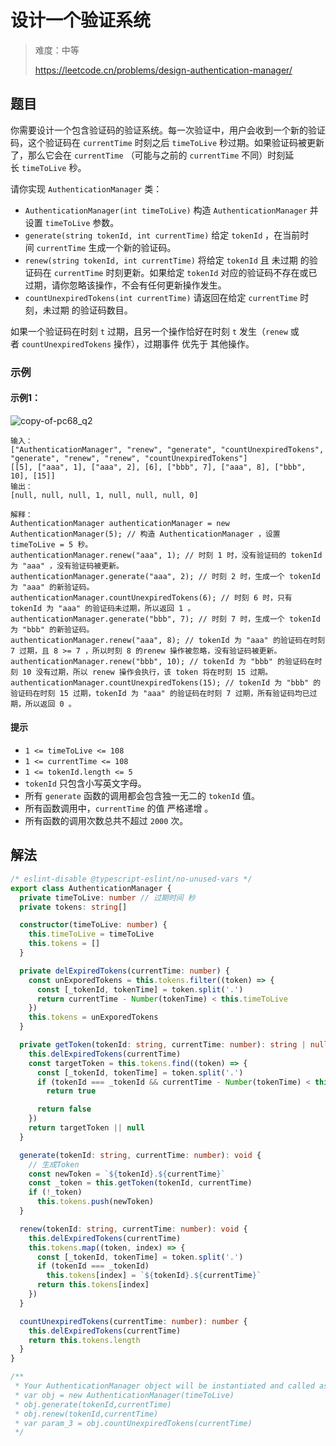 # 设计一个验证系统

> 难度：中等
>
> https://leetcode.cn/problems/design-authentication-manager/

## 题目

你需要设计一个包含验证码的验证系统。每一次验证中，用户会收到一个新的验证码，这个验证码在 `currentTime` 时刻之后 `timeToLive` 秒过期。如果验证码被更新了，那么它会在 `currentTime` （可能与之前的 `currentTime` 不同）时刻延长 `timeToLive` 秒。

请你实现 `AuthenticationManager` 类：

- `AuthenticationManager(int timeToLive)` 构造 `AuthenticationManager` 并设置 `timeToLive` 参数。
- `generate(string tokenId, int currentTime)` 给定 `tokenId` ，在当前时间 `currentTime` 生成一个新的验证码。
- `renew(string tokenId, int currentTime)` 将给定 `tokenId` 且 未过期 的验证码在 `currentTime` 时刻更新。如果给定 `tokenId` 对应的验证码不存在或已过期，请你忽略该操作，不会有任何更新操作发生。
- `countUnexpiredTokens(int currentTime)` 请返回在给定 `currentTime` 时刻，未过期 的验证码数目。

如果一个验证码在时刻 `t` 过期，且另一个操作恰好在时刻 `t` 发生（`renew` 或者 `countUnexpiredTokens` 操作），过期事件 优先于 其他操作。

### 示例

#### 示例1：

![copy-of-pc68_q2](https://user-images.githubusercontent.com/7553998/217709791-e0dc3342-1fa6-4b87-a5de-4236d11661d3.png)

```
输入：
["AuthenticationManager", "renew", "generate", "countUnexpiredTokens", "generate", "renew", "renew", "countUnexpiredTokens"]
[[5], ["aaa", 1], ["aaa", 2], [6], ["bbb", 7], ["aaa", 8], ["bbb", 10], [15]]
输出：
[null, null, null, 1, null, null, null, 0]

解释：
AuthenticationManager authenticationManager = new AuthenticationManager(5); // 构造 AuthenticationManager ，设置 timeToLive = 5 秒。
authenticationManager.renew("aaa", 1); // 时刻 1 时，没有验证码的 tokenId 为 "aaa" ，没有验证码被更新。
authenticationManager.generate("aaa", 2); // 时刻 2 时，生成一个 tokenId 为 "aaa" 的新验证码。
authenticationManager.countUnexpiredTokens(6); // 时刻 6 时，只有 tokenId 为 "aaa" 的验证码未过期，所以返回 1 。
authenticationManager.generate("bbb", 7); // 时刻 7 时，生成一个 tokenId 为 "bbb" 的新验证码。
authenticationManager.renew("aaa", 8); // tokenId 为 "aaa" 的验证码在时刻 7 过期，且 8 >= 7 ，所以时刻 8 的renew 操作被忽略，没有验证码被更新。
authenticationManager.renew("bbb", 10); // tokenId 为 "bbb" 的验证码在时刻 10 没有过期，所以 renew 操作会执行，该 token 将在时刻 15 过期。
authenticationManager.countUnexpiredTokens(15); // tokenId 为 "bbb" 的验证码在时刻 15 过期，tokenId 为 "aaa" 的验证码在时刻 7 过期，所有验证码均已过期，所以返回 0 。
```

#### 提示

- `1 <= timeToLive <= 108`
- `1 <= currentTime <= 108`
- `1 <= tokenId.length <= 5`
- `tokenId` 只包含小写英文字母。
- 所有 `generate` 函数的调用都会包含独一无二的 `tokenId` 值。
- 所有函数调用中，`currentTime` 的值 严格递增 。
- 所有函数的调用次数总共不超过 `2000` 次。

## 解法

```typescript
/* eslint-disable @typescript-eslint/no-unused-vars */
export class AuthenticationManager {
  private timeToLive: number // 过期时间 秒
  private tokens: string[]

  constructor(timeToLive: number) {
    this.timeToLive = timeToLive
    this.tokens = []
  }

  private delExpiredTokens(currentTime: number) {
    const unExporedTokens = this.tokens.filter((token) => {
      const [_tokenId, tokenTime] = token.split('.')
      return currentTime - Number(tokenTime) < this.timeToLive
    })
    this.tokens = unExporedTokens
  }

  private getToken(tokenId: string, currentTime: number): string | null {
    this.delExpiredTokens(currentTime)
    const targetToken = this.tokens.find((token) => {
      const [_tokenId, tokenTime] = token.split('.')
      if (tokenId === _tokenId && currentTime - Number(tokenTime) < this.timeToLive)
        return true

      return false
    })
    return targetToken || null
  }

  generate(tokenId: string, currentTime: number): void {
    // 生成Token
    const newToken = `${tokenId}.${currentTime}`
    const _token = this.getToken(tokenId, currentTime)
    if (!_token)
      this.tokens.push(newToken)
  }

  renew(tokenId: string, currentTime: number): void {
    this.delExpiredTokens(currentTime)
    this.tokens.map((token, index) => {
      const [_tokenId, tokenTime] = token.split('.')
      if (tokenId === _tokenId)
        this.tokens[index] = `${tokenId}.${currentTime}`
      return this.tokens[index]
    })
  }

  countUnexpiredTokens(currentTime: number): number {
    this.delExpiredTokens(currentTime)
    return this.tokens.length
  }
}

/**
 * Your AuthenticationManager object will be instantiated and called as such:
 * var obj = new AuthenticationManager(timeToLive)
 * obj.generate(tokenId,currentTime)
 * obj.renew(tokenId,currentTime)
 * var param_3 = obj.countUnexpiredTokens(currentTime)
 */

```
